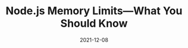---
date: 2021-12-08
permalink: false
publisher: appsignal
tags:
  - nodejs
  - memory
target_url: https://blog.appsignal.com/2021/12/08/nodejs-memory-limits-what-you-should-know.html
title: Node.js Memory Limits—What You Should Know
---